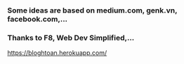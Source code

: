 ### Some ideas are based on medium.com, genk.vn, facebook.com,...
### Thanks to F8, Web Dev Simplified,...

https://bloghtoan.herokuapp.com/
